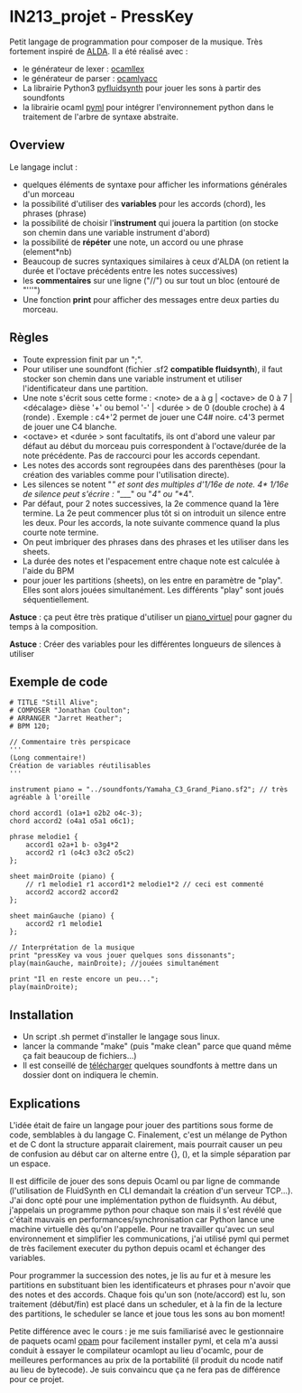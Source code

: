 # IN213_projet - PressKey

Petit langage de programmation pour composer de la musique. Très fortement inspiré de [ALDA](https://alda.io/). Il a été réalisé avec :
- le générateur de lexer : [ocamllex](https://ocaml.org/manual/5.2/lexyacc.html)
- le générateur de parser : [ocamlyacc](https://ocaml.org/manual/5.2/lexyacc.html)
- La librairie Python3 [pyfluidsynth](https://github.com/nwhitehead/pyfluidsynth) pour jouer les sons à partir des soundfonts
- la librairie ocaml [pyml](https://github.com/thierry-martinez/pyml) pour intégrer l'environnement python dans le traitement de l'arbre de syntaxe abstraite. 

## Overview

Le langage inclut :
- quelques éléments de syntaxe pour afficher les informations générales d'un morceau
- la possibilité d'utiliser des **variables** pour les accords (chord), les phrases (phrase)
- la possibilité de choisir l'**instrument** qui jouera la partition (on stocke son chemin dans une variable instrument d'abord)
- la possibilité de **répéter** une note, un accord ou une phrase (element*nb)
- Beaucoup de sucres syntaxiques similaires à ceux d'ALDA (on retient la durée et l'octave précédents entre les notes successives)
- les **commentaires** sur une ligne ("//") ou sur tout un bloc (entouré de "'''")
- Une fonction **print** pour afficher des messages entre deux parties du morceau.

## Règles

- Toute expression finit par un ";".
- Pour utiliser une soundfont (fichier .sf2 **compatible fluidsynth**), il faut stocker son chemin dans une variable instrument et utiliser l'identificateur dans une partition.
- Une note s'écrit sous cette forme : \<note\> de a à g | \<octave\> de 0 à 7 | \<décalage\> dièse '+' ou bemol '-' | \<durée \> de 0 (double croche) à 4 (ronde) . Exemple : c4+'2 permet de jouer une C4# noire. c4'3 permet de jouer une C4 blanche.
- \<octave\> et \<durée \> sont facultatifs, ils ont d'abord une valeur par défaut au début du morceau puis correspondent à l'octave/durée de la note précédente. Pas de raccourci pour les accords cependant.
- Les notes des accords sont regroupées dans des parenthèses (pour la création des variables comme pour l'utilisation directe).
- Les silences se notent "_" et sont des multiples d'1/16e de note. 4* 1/16e de silence peut s'écrire : "____" ou "_4" ou "_*4".
- Par défaut, pour 2 notes successives, la 2e commence quand la 1ère termine. La 2e peut commencer plus tôt si on introduit un silence entre les deux. Pour les accords, la note suivante commence quand la plus courte note termine. 
- On peut imbriquer des phrases dans des phrases et les utiliser dans les sheets.
- La durée des notes et l'espacement entre chaque note est calculée à l'aide du BPM
- pour jouer les partitions (sheets), on les entre en paramètre de "play". Elles sont alors jouées simultanément. Les différents "play" sont joués séquentiellement.

**Astuce** : ça peut être très pratique d'utiliser un [piano_virtuel](https://virtualpiano.net/) pour gagner du temps à la composition.

**Astuce** : Créer des variables pour les différentes longueurs de silences à utiliser

## Exemple de code

```
# TITLE "Still Alive";
# COMPOSER "Jonathan Coulton";
# ARRANGER "Jarret Heather";
# BPM 120;

// Commentaire très perspicace
'''
(Long commentaire!)
Création de variables réutilisables
'''

instrument piano = "../soundfonts/Yamaha_C3_Grand_Piano.sf2"; // très agréable à l'oreille

chord accord1 (o1a+1 o2b2 o4c-3);
chord accord2 (o4a1 o5a1 o6c1);

phrase melodie1 {
    accord1 o2a+1 b- o3g4*2
    accord2 r1 (o4c3 o3c2 o5c2) 
};

sheet mainDroite (piano) {
    // r1 melodie1 r1 accord1*2 melodie1*2 // ceci est commenté
    accord2 accord2 accord2
};

sheet mainGauche (piano) {
    accord2 r1 melodie1
};

// Interprétation de la musique
print "pressKey va vous jouer quelques sons dissonants";
play(mainGauche, mainDroite); //jouées simultanément

print "Il en reste encore un peu...";
play(mainDroite);
```

## Installation

- Un script .sh permet d'installer le langage sous linux.
- lancer la commande "make" (puis "make clean" parce que quand même ça fait beaucoup de fichiers...)
- Il est conseillé de [télécharger](https://musical-artifacts.com/artifacts?apps=fluidsynth) quelques soundfonts à mettre dans un dossier dont on indiquera le chemin.

## Explications

L'idée était de faire un langage pour jouer des partitions sous forme de code, semblables à du langage C. Finalement, c'est un mélange de Python et de C dont la structure apparait clairement, mais pourrait causer un peu de confusion au début car on alterne entre {}, (), et la simple séparation par un espace. 

Il est difficile de jouer des sons depuis Ocaml ou par ligne de commande (l'utilisation de FluidSynth en CLI demandait la création d'un serveur TCP...). J'ai donc opté pour une implémentation python de fluidsynth. Au début, j'appelais un programme python pour chaque son mais il s'est révélé que c'était mauvais en performances/synchronisation car Python lance une machine virtuelle dès qu'on l'appelle. Pour ne travailler qu'avec un seul environnement et simplifier les communications, j'ai utilisé pyml qui permet de très facilement executer du python depuis ocaml et échanger des variables. 

Pour programmer la succession des notes, je lis au fur et à mesure les partitions en substituant bien les identificateurs et phrases pour n'avoir que des notes et des accords. Chaque fois qu'un son (note/accord) est lu, son traitement (début/fin) est placé dans un scheduler, et à la fin de la lecture des partitions, le scheduler se lance et joue tous les sons au bon moment!

Petite différence avec le cours : je me suis familiarisé avec le gestionnaire de paquets ocaml [opam](https://opam.ocaml.org/) pour facilement installer pyml, et cela m'a aussi conduit à essayer le compilateur ocamlopt au lieu d'ocamlc, pour de meilleures performances au prix de la portabilité (il produit du ncode natif au lieu de bytecode). Je suis convaincu que ça ne fera pas de différence pour ce projet.

